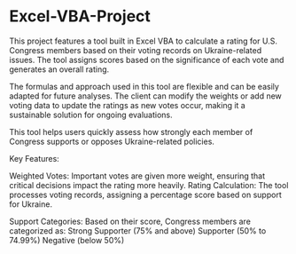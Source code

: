 # Excel-VBA-Project

This project features a tool built in Excel VBA to calculate a rating for U.S. Congress members based on their voting records on Ukraine-related issues. The tool assigns scores based on the significance of each vote and generates an overall rating.  

The formulas and approach used in this tool are flexible and can be easily adapted for future analyses. The client can modify the weights or add new voting data to update the ratings as new votes occur, making it a sustainable solution for ongoing evaluations.

This tool helps users quickly assess how strongly each member of Congress supports or opposes Ukraine-related policies.

Key Features:

Weighted Votes: Important votes are given more weight, ensuring that critical decisions impact the rating more heavily.
Rating Calculation: The tool processes voting records, assigning a percentage score based on support for Ukraine.  

Support Categories: Based on their score, Congress members are categorized as:
Strong Supporter (75% and above)
Supporter (50% to 74.99%)
Negative (below 50%)




